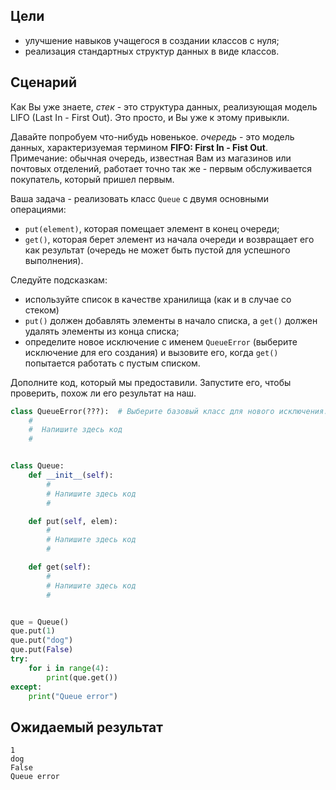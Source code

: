 ## Цели


*   улучшение навыков учащегося в создании классов с нуля;
*   реализация стандартных структур данных в виде классов.

## Сценарий


Как Вы уже знаете, _стек_ - это структура данных, реализующая модель LIFO (Last In - First Out). Это просто, и Вы уже к этому привыкли.

Давайте попробуем что-нибудь новенькое. _очередь_ - это модель данных, характеризуемая термином **FIFO: First In - Fist Out**. Примечание: обычная очередь, известная Вам из магазинов или почтовых отделений, работает точно так же - первым обслуживается покупатель, который пришел первым.

Ваша задача - реализовать класс `Queue` с двумя основными операциями:

*   `put(element)`, которая помещает элемент в конец очереди;
*   `get()`, которая берет элемент из начала очереди и возвращает его как результат (очередь не может быть пустой для успешного выполнения).

Следуйте подсказкам:

*   используйте список в качестве хранилища (как и в случае со стеком)
*   `put()` должен добавлять элементы в начало списка, а `get()` должен удалять элементы из конца списка;
*   определите новое исключение с именем `QueueError` (выберите исключение для его создания) и вызовите его, когда `get()` попытается работать с пустым списком.

Дополните код, который мы предоставили. Запустите его, чтобы проверить, похож ли его результат на наш.

```python
class QueueError(???):  # Выберите базовый класс для нового исключения.
    #
    #  Напишите здесь код
    #


class Queue:
    def __init__(self):
        #
        # Напишите здесь код
        #

    def put(self, elem):
        #
        # Напишите здесь код
        #

    def get(self):
        #
        # Напишите здесь код
        #


que = Queue()
que.put(1)
que.put("dog")
que.put(False)
try:
    for i in range(4):
        print(que.get())
except:
    print("Queue error")

```

## Ожидаемый результат

```
1
dog
False
Queue error
```

